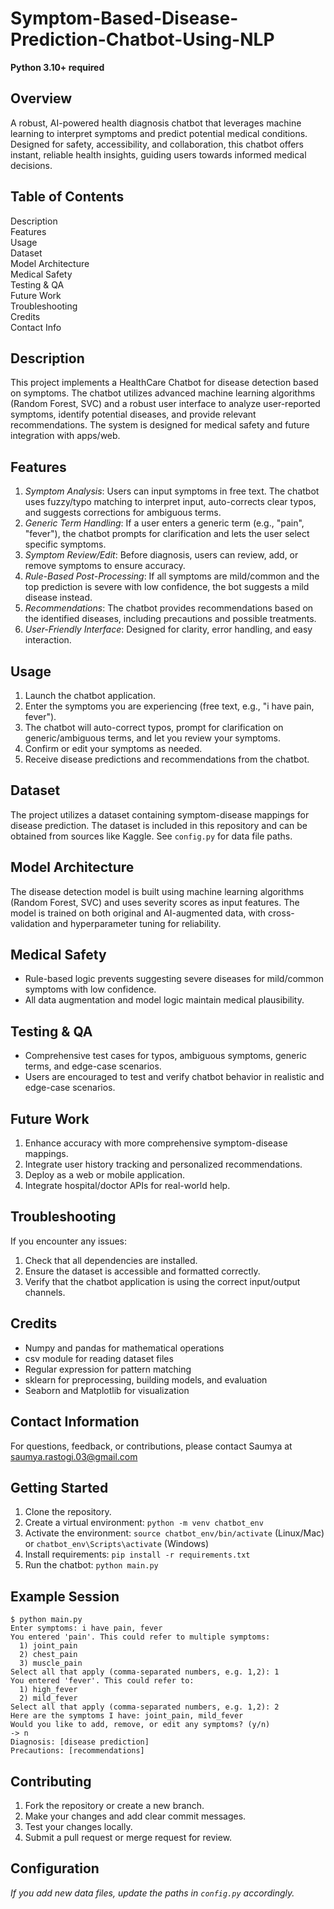 # Symptom-Based-Disease-Prediction-Chatbot-Using-NLP

**Python 3.10+ required**

## Overview 

A robust, AI-powered health diagnosis chatbot that leverages machine learning to interpret symptoms and predict potential medical conditions. Designed for safety, accessibility, and collaboration, this chatbot offers instant, reliable health insights, guiding users towards informed medical decisions.

## Table of Contents

Description\
Features\
Usage\
Dataset\
Model Architecture\
Medical Safety\
Testing & QA\
Future Work\
Troubleshooting\
Credits\
Contact Info

## Description

This project implements a HealthCare Chatbot for disease detection based on symptoms. The chatbot utilizes advanced machine learning algorithms (Random Forest, SVC) and a robust user interface to analyze user-reported symptoms, identify potential diseases, and provide relevant recommendations. The system is designed for medical safety and future integration with apps/web.

## Features

1. *Symptom Analysis*: Users can input symptoms in free text. The chatbot uses fuzzy/typo matching to interpret input, auto-corrects clear typos, and suggests corrections for ambiguous terms.
2. *Generic Term Handling*: If a user enters a generic term (e.g., "pain", "fever"), the chatbot prompts for clarification and lets the user select specific symptoms.
3. *Symptom Review/Edit*: Before diagnosis, users can review, add, or remove symptoms to ensure accuracy.
4. *Rule-Based Post-Processing*: If all symptoms are mild/common and the top prediction is severe with low confidence, the bot suggests a mild disease instead.
5. *Recommendations*: The chatbot provides recommendations based on the identified diseases, including precautions and possible treatments.
6. *User-Friendly Interface*: Designed for clarity, error handling, and easy interaction.

## Usage

1. Launch the chatbot application.
2. Enter the symptoms you are experiencing (free text, e.g., "i have pain, fever").
3. The chatbot will auto-correct typos, prompt for clarification on generic/ambiguous terms, and let you review your symptoms.
4. Confirm or edit your symptoms as needed.
5. Receive disease predictions and recommendations from the chatbot.

## Dataset

The project utilizes a dataset containing symptom-disease mappings for disease prediction. The dataset is included in this repository and can be obtained from sources like Kaggle. See `config.py` for data file paths.

## Model Architecture

The disease detection model is built using machine learning algorithms (Random Forest, SVC) and uses severity scores as input features. The model is trained on both original and AI-augmented data, with cross-validation and hyperparameter tuning for reliability.

## Medical Safety
- Rule-based logic prevents suggesting severe diseases for mild/common symptoms with low confidence.
- All data augmentation and model logic maintain medical plausibility.

## Testing & QA
- Comprehensive test cases for typos, ambiguous symptoms, generic terms, and edge-case scenarios.
- Users are encouraged to test and verify chatbot behavior in realistic and edge-case scenarios.

## Future Work
1. Enhance accuracy with more comprehensive symptom-disease mappings.
2. Integrate user history tracking and personalized recommendations.
3. Deploy as a web or mobile application.
4. Integrate hospital/doctor APIs for real-world help.

## Troubleshooting
If you encounter any issues:
1. Check that all dependencies are installed.
2. Ensure the dataset is accessible and formatted correctly.
3. Verify that the chatbot application is using the correct input/output channels.

## Credits
- Numpy and pandas for mathematical operations
- csv module for reading dataset files
- Regular expression for pattern matching
- sklearn for preprocessing, building models, and evaluation
- Seaborn and Matplotlib for visualization

## Contact Information
For questions, feedback, or contributions, please contact Saumya at saumya.rastogi.03@gmail.com

## Getting Started
1. Clone the repository.
2. Create a virtual environment: `python -m venv chatbot_env`
3. Activate the environment: `source chatbot_env/bin/activate` (Linux/Mac) or `chatbot_env\Scripts\activate` (Windows)
4. Install requirements: `pip install -r requirements.txt`
5. Run the chatbot: `python main.py`

## Example Session
```
$ python main.py
Enter symptoms: i have pain, fever
You entered 'pain'. This could refer to multiple symptoms:
  1) joint_pain
  2) chest_pain
  3) muscle_pain
Select all that apply (comma-separated numbers, e.g. 1,2): 1
You entered 'fever'. This could refer to:
  1) high_fever
  2) mild_fever
Select all that apply (comma-separated numbers, e.g. 1,2): 2
Here are the symptoms I have: joint_pain, mild_fever
Would you like to add, remove, or edit any symptoms? (y/n)
-> n
Diagnosis: [disease prediction]
Precautions: [recommendations]
```

## Contributing
1. Fork the repository or create a new branch.
2. Make your changes and add clear commit messages.
3. Test your changes locally.
4. Submit a pull request or merge request for review.

## Configuration
*If you add new data files, update the paths in `config.py` accordingly.*
